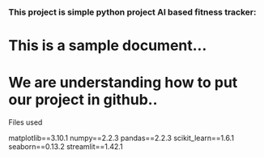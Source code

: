 ### This project is simple python project AI based fitness tracker:

# This is a sample document...
# We are understanding how to put our project in github..
Files used

matplotlib==3.10.1
numpy==2.2.3
pandas==2.2.3
scikit_learn==1.6.1
seaborn==0.13.2
streamlit==1.42.1
